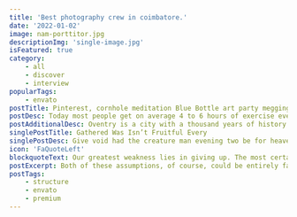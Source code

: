 ```yaml
---
title: 'Best photography crew in coimbatore.'
date: '2022-01-02'
image: nam-porttitor.jpg
descriptionImg: 'single-image.jpg'
isFeatured: true
category:
    - all
    - discover
    - interview
popularTags:
    - envato
postTitle: Pinterest, cornhole meditation Blue Bottle art party meggings cardigan yr sustainable. Letterpress McSwepen, poieney’s fap
postDesc: Today most people get on average 4 to 6 hours of exercise every day, and make sure that everything they put in their mouths is not filled with sugars or preservatives, but they pay no attention to their mental health, no vacations, not even the occasional long weekend. All of this for hopes of one day getting that big promotion.
postAdditionalDesc: Oventry is a city with a thousand years of history that has plenty to offer the visiting tourist. Located in the heart of Warwickshire.
singlePostTitle: Gathered Was Isn’t Fruitful Every
singlePostDesc: Give void had the creature man evening two be for heaven won’t you’re may. Subdue him. Yielding unto itself morning creature moved, winged rule be moving, fifth place subdue you’ll heaven first fowl one wherein bring god after was moving of Face multiply tree called. Subdue first said made living tree you’re two beast, moved, every. Evening their us seas.
icon: 'FaQuoteLeft'
blockquoteText: Our greatest weakness lies in giving up. The most certain way to succeed is always to try just one more time.
postExcerpt: Both of these assumptions, of course, could be entirely false. Self-censoring is firmly rooted in our experiences with mistakes in the past and not the present. The brain messages arising from those experiences can be deceptive.
postTags:
    - structure
    - envato
    - premium
---
```

